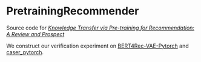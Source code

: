 # PretrainingRecommender

Source code for [*Knowledge Transfer via Pre-training for Recommendation: A Review and Prospect*](https://www.frontiersin.org/articles/10.3389/fdata.2021.602071/full)

We construct our verification experiment on [BERT4Rec-VAE-Pytorch](https://github.com/jaywonchung/BERT4Rec-VAE-Pytorch) and [caser_pytorch](https://github.com/graytowne/caser_pytorch).
